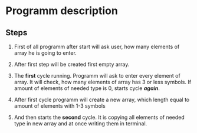 # Programm description

## Steps

1. First of all programm after start will ask user, how many elements of array he is going to enter.

2. After first step will be created first empty array.

3. The **first** cycle running. Programm will ask to enter every element of array. It will check, how many elements of array has 3 or less symbols. If amount of elements of needed type is 0, starts cycle ***again***.

5. After first cycle programm will create a new array, which length equal to amount of elements with 1-3 symbols

6. And then starts the **second** cycle. It is copying all elements of needed type in new array and at once writing them in terminal.